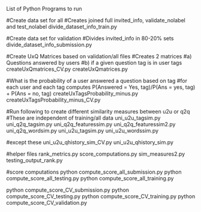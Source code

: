 List of Python Programs to run

#Create data set for all
#Creates joined full invited_info, validate_nolabel and test_nolabel
divide_dataset_info_train.py

#Create data set for validation
#Divides invited_info in 80-20% sets
divide_dataset_info_submission.py


#Create UxQ Matrices based on validation/all files
#Creates 2 matrices
#a) Questions answered by users
#b) if a given question tag is in user tags
createUxQmatrices_CV.py
createUxQmatrices.py

#What is the probability of a user answered a question based on tag
#for each user and each tag computes P(Answered = Yes, tag)/P(Ans = yes, tag) + P(Ans = no, tag)
createUxTagsProbability_minus.py
createUxTagsProbability_minus_CV.py


#Run following to create different similarity measures between u2u or q2q
#These are independent of training/all data
uni_u2u_tagsim.py
uni_q2q_tagsim.py
uni_q2q_featuressim.py
uni_q2q_featuressim2.py
uni_q2q_wordsim.py
uni_u2u_tagsim.py
uni_u2u_wordssim.py

#except these
uni_u2u_qhistory_sim_CV.py
uni_u2u_qhistory_sim.py


#helper files
rank_metrics.py
score_computations.py
sim_measures2.py
testing_output_rank.py

#score computations
python compute_score_all_submission.py
python compute_score_all_testing.py
python compute_score_all_training.py


python compute_score_CV_submission.py
python compute_score_CV_testing.py
python compute_score_CV_training.py
python compute_score_CV_validation.py


